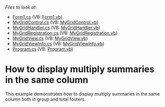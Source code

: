 <!-- default file list -->
*Files to look at*:

* [Form1.cs](./CS/MyXtraGrid/Form1.cs) (VB: [Form1.vb](./VB/MyXtraGrid/Form1.vb))
* [MyGridControl.cs](./CS/MyXtraGrid/MyGridControl.cs) (VB: [MyGridControl.vb](./VB/MyXtraGrid/MyGridControl.vb))
* [MyGridHandler.cs](./CS/MyXtraGrid/MyGridHandler.cs) (VB: [MyGridHandler.vb](./VB/MyXtraGrid/MyGridHandler.vb))
* [MyGridRegistration.cs](./CS/MyXtraGrid/MyGridRegistration.cs) (VB: [MyGridRegistration.vb](./VB/MyXtraGrid/MyGridRegistration.vb))
* [MyGridView.cs](./CS/MyXtraGrid/MyGridView.cs) (VB: [MyGridView.vb](./VB/MyXtraGrid/MyGridView.vb))
* [MyGridViewInfo.cs](./CS/MyXtraGrid/MyGridViewInfo.cs) (VB: [MyGridViewInfo.vb](./VB/MyXtraGrid/MyGridViewInfo.vb))
* [Program.cs](./CS/MyXtraGrid/Program.cs) (VB: [Program.vb](./VB/MyXtraGrid/Program.vb))
<!-- default file list end -->
# How to display multiply summaries in the same column


<p>This example demonstrates how to display multiply summaries in the same column both in group and total footers.</p>

<br/>


